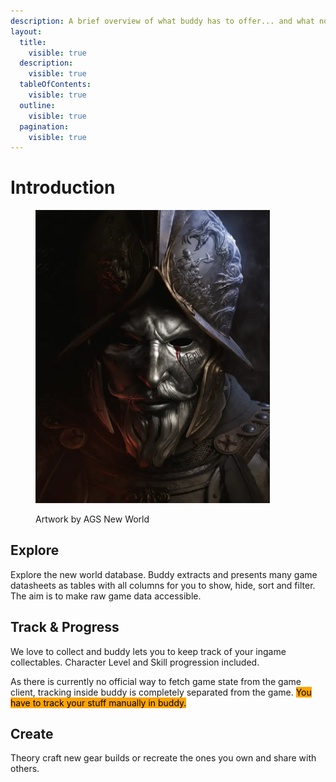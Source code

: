 ```yaml
---
description: A brief overview of what buddy has to offer... and what not
layout:
  title:
    visible: true
  description:
    visible: true
  tableOfContents:
    visible: true
  outline:
    visible: true
  pagination:
    visible: true
---
```


# Introduction

<figure><img src=".gitbook/assets/landing.webp" alt="" width="375"><figcaption><p>Artwork by AGS New World</p></figcaption></figure>

## Explore

Explore the new world database. Buddy extracts and presents many game datasheets as tables with all columns for you to show, hide, sort and filter. The aim is to make raw game data accessible.&#x20;

## Track & Progress

We love to collect and buddy lets you to keep track of your ingame collectables. Character Level and Skill progression included.&#x20;

As there is currently no official way to fetch game state from the game client, tracking inside buddy is completely separated from the game. <mark style="background-color:orange;">You have to track your stuff manually in buddy.</mark>

## Create

Theory craft new gear builds or recreate the ones you own and share with others.&#x20;




